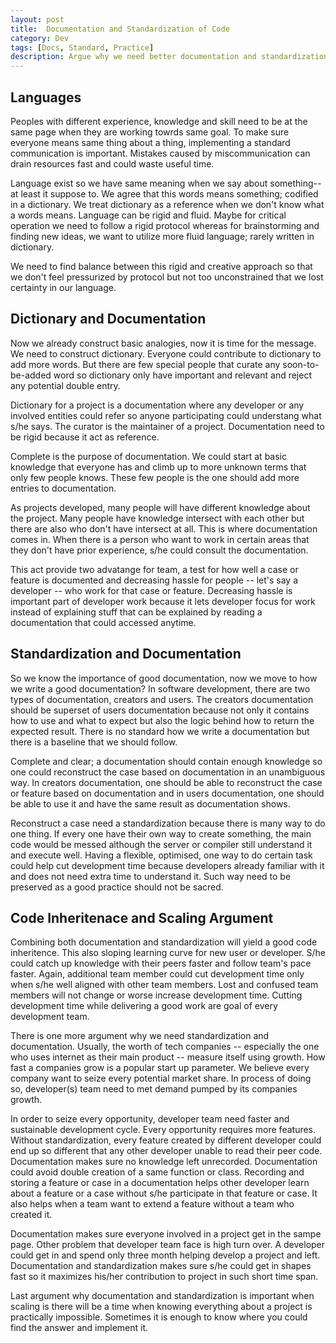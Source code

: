 ```yaml
---
layout: post
title:  Documentation and Standardization of Code 
category: Dev
tags: [Docs, Standard, Practice]
description: Argue why we need better documentation and standardization of code before scaling up devs team
---
```

## Languages
Peoples with different experience, knowledge and skill need to be at the same page when they are working towrds same goal.
To make sure everyone means same thing about a thing, implementing a standard communication is important.
Mistakes caused by miscommunication can drain resources fast and could waste useful time.

Language exist so we have same meaning when we say about something--at least it suppose to.
We agree that this words means something; codified in a dictionary.
We treat dictionary as a reference when we don't know what a words means.
Language can be rigid and fluid. Maybe for critical operation we need to follow a rigid protocol whereas for brainstorming and finding new ideas, we want to utilize more fluid language; rarely written in dictionary.

We need to find balance between this rigid and creative approach so that we don't feel pressurized by protocol but not too unconstrained that we lost certainty in our language.

## Dictionary and Documentation
Now we already construct basic analogies, now it is time for the message. 
We need to construct dictionary.
Everyone could contribute to dictionary to add more words.
But there are few special people that curate any soon-to-be-added word so dictionary only have important and relevant and reject any potential double entry.

Dictionary for a project is a documentation where any developer or any involved entities could refer so anyone participating could understang what s/he says.
The curator is the maintainer of a project. 
Documentation need to be rigid because it act as reference. 

Complete is the purpose of documentation. We could start at basic knowledge that everyone has and climb up to more unknown terms that only few people knows.
These few people is the one should add more entries to documentation.

As projects developed, many people will have different knowledge about the project.
Many people have knowledge intersect with each other but there are also who don't have intersect at all.
This is where documentation comes in. When there is a person who want to work in certain areas that they don't have prior experience, s/he could consult the documentation. 

This act provide two advatange for team, a test for how well a case or feature is documented and decreasing hassle for people -- let's say a developer -- who work for that case or feature.
Decreasing hassle is important part of developer work because it lets developer focus for work instead of explaining stuff that can be explained by reading a documentation that could accessed anytime.

## Standardization and Documentation
So we know the importance of good documentation, now we move to how we write a good documentation?
In software development, there are two types of documentation, creators and users. The creators documentation should be superset of users documentation because not only it contains how to use and what to expect but also the logic behind how to return the expected result.
There is no standard how we write a documentation but there is a baseline that we should follow.

Complete and clear; a documentation should contain enough knowledge so one could reconstruct the case based on documentation in an unambiguous way. 
In creators documentation, one should be able to reconstruct the case or feature based on documentation and in users documentation, one should be able to use it and have the same result as documentation shows.

Reconstruct a case need a standardization because there is many way to do one thing. If every one have their own way to create something, the main code would be messed although the server or compiler still understand it and execute well.
Having a flexible, optimised, one way to do certain task could help cut development time because developers already familiar with it and does not need extra time to understand it.
Such way need to be preserved as a good practice should not be sacred.

## Code Inheritenace and Scaling Argument
Combining both documentation and standardization will yield a good code inheritence.
This also sloping learning curve for new user or developer.
S/he could catch up knowledge with their peers faster and follow team's pace faster.
Again, additional team member could cut development time only when s/he well aligned with other team members.
Lost and confused team members will not change or worse increase development time.
Cutting development time while delivering a good work are goal of every development team.

There is one more argument why we need standardization and documentation.
Usually, the worth of tech companies -- especially the one who uses internet as their main product -- measure itself using growth.
How fast a companies grow is a popular start up parameter.
We believe every company want to seize every potential market share. In process of doing so, developer(s) team need to met demand pumped by its companies growth.

In order to seize every opportunity, developer team need faster and sustainable development cycle. Every opportunity requires more features. Without standardization, every feature created by different developer could end up so different that any other developer unable to read their peer code. 
Documentation makes sure no knowledge left unrecorded. Documentation could avoid double creation of a same function or class.
Recording and storing a feature or case in a documentation helps other developer learn about a feature or a case without s/he participate in that feature or case.
It also helps when a team want to extend a feature without a team who created it.

Documentation makes sure everyone involved in a project get in the sampe page.
Other problem that developer team face is high turn over. A developer could get in and spend only three month helping develop a project and left.
Documentation and standardization makes sure s/he could get in shapes fast so it maximizes his/her contribution to project in such short time span.

Last argument why documentation and standardization is important when scaling is there will be a time when knowing everything about a project is practically impossible. Sometimes it is enough to know where you could find the answer and implement it.
